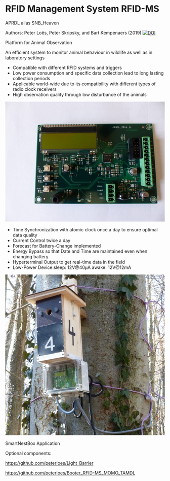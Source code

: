 ﻿# RFID Management System RFID-MS
APRDL alias SNB_Heaven

Authors: Peter Loës, Peter Skripsky, and Bart Kempenaers (2019) [![DOI](https://zenodo.org/badge/210341799.svg)](https://zenodo.org/badge/latestdoi/210341799)

Platform for Animal Observation 

An efficient system to monitor animal behaviour in wildlife
as well as in laboratory settings

-	Compatible with different RFID systems and triggers
-	Low power consumption and specific data collection lead to long lasting collection periods
-	Applicable world-wide due to its compatibility with different types of radio clock receivers 
-	High observation quality through low disturbance of the animals

![My image](https://github.com/peterloes/RFID-MS/blob/master/Getting_Started_Tutorial/2_Electronic_board.jpg)

- Time Synchronization with atomic clock once a day to ensure optimal data quality
- Current Control twice a day
- Forecast for Battery-Change implemented
- Energy Bypass so that Date and Time are maintained even when changing battery
- Hyperterminal Output to get real-time data in the field
- Low-Power Device:sleep: 12V@40µA awake: 12V@12mA


![My image](https://github.com/peterloes/RFID-MS/blob/master/Getting_Started_Tutorial/1_SNB.JPG)

SmartNestBox Application

Optional components:

https://github.com/peterloes/Light_Barrier

https://github.com/peterloes/Booter_RFID-MS_MOMO_TAMDL

